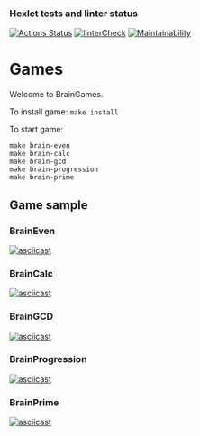 ### Hexlet tests and linter status

[![Actions Status](https://github.com/rocket-duck/frontend-project-lvl1/workflows/hexlet-check/badge.svg)](https://github.com/rocket-duck/frontend-project-lvl1/actions) [![linterCheck](https://github.com/rocket-duck/frontend-project-lvl1/workflows/linterCheck/badge.svg)](https://github.com/rocket-duck/frontend-project-lvl1/actions) [![Maintainability](https://api.codeclimate.com/v1/badges/9d605b165f49f21ebdb6/maintainability)](https://codeclimate.com/github/rocket-duck/frontend-project-lvl1/maintainability)

# Games

Welcome to BrainGames.

To install game:
  ```make install```

To start game:

  ``` 
  make brain-even
  make brain-calc
  make brain-gcd
  make brain-progression
  make brain-prime
  ```

## Game sample

### BrainEven

[![asciicast](https://asciinema.org/a/lQeRpDijI2qbhEa8OaBMZLdAV.svg)](https://asciinema.org/a/lQeRpDijI2qbhEa8OaBMZLdAV)

### BrainCalc

[![asciicast](https://asciinema.org/a/6KsIvUxKlJaOMloWNC81zyXFt.svg)](https://asciinema.org/a/6KsIvUxKlJaOMloWNC81zyXFt)

### BrainGCD

[![asciicast](https://asciinema.org/a/quizzLEGVsd0UQfixWlmSpxH9.svg)](https://asciinema.org/a/quizzLEGVsd0UQfixWlmSpxH9)

### BrainProgression

[![asciicast](https://asciinema.org/a/J0b008Tl3bguwhYbJDelpdxYm.svg)](https://asciinema.org/a/J0b008Tl3bguwhYbJDelpdxYm)

### BrainPrime

[![asciicast](https://asciinema.org/a/7Mhmr5fLx396prgxxUPoPvUWc.svg)](https://asciinema.org/a/7Mhmr5fLx396prgxxUPoPvUWc)
